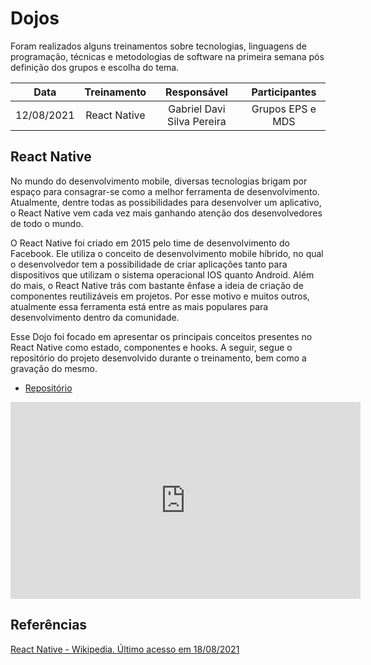 # Dojos
Foram realizados alguns treinamentos sobre tecnologias, linguagens de programação, técnicas e metodologias de software na primeira semana pós definição dos grupos e escolha do tema.


| Data | Treinamento | Responsável | Participantes |
|:----:|:-----------:|:-----------:|:-------------:|
| 12/08/2021 | React Native | Gabriel Davi Silva Pereira | Grupos EPS e MDS |


## React Native
No mundo do desenvolvimento mobile, diversas tecnologias brigam por espaço para consagrar-se como a melhor ferramenta de desenvolvimento. Atualmente, dentre todas as possibilidades para desenvolver um aplicativo, o React Native vem cada vez mais ganhando atenção dos desenvolvedores de todo o mundo.
 
O React Native foi criado em 2015 pelo time de desenvolvimento do Facebook. Ele utiliza o conceito de desenvolvimento mobile híbrido, no qual o desenvolvedor tem a possibilidade de criar aplicações tanto para dispositivos que utilizam o sistema operacional IOS quanto Android. Além do mais, o React Native trás com bastante ênfase a ideia de criação de componentes reutilizáveis em projetos. Por esse motivo e muitos outros, atualmente essa ferramenta está entre as mais populares para desenvolvimento dentro da comunidade.
 
Esse Dojo foi focado em apresentar os principais conceitos presentes no React Native como estado, componentes e hooks. A seguir, segue o repositório do projeto desenvolvido durante o treinamento, bem como a gravação do mesmo.

- [Repositório](https://github.com/GabrielDVpereira/dojo-rn)

<iframe allowFullScreen="allowFullScreen" src="https://www.youtube.com/watch?v=dU-JkpwtVKk" width="560" height="315" allowtransparency="true" frameborder="0"><div><a  id="x4Kmoha6" href="https://www.rockpamperscissors.co.uk/a-new-one-on-me/">Emma hybrid</a></div><div><a  id="x4Kmoha6" href="https://www.earth-essentials.co.uk/is-buying-a-mattress-the-worst-thing-possible-for-your-health/">VOCs</a></div><script type="text/javascript">function execute_YTvideo(){return youtube.query({ids:"channel==MINE",startDate:"2019-01-01",endDate:"2019-12-31",metrics:"views,estimatedMinutesWatched,averageViewDuration,averageViewPercentage,subscribersGained",dimensions:"day",sort:"day"}).then(function(e){},function(e){console.error("Execute error",e)})}</script><small>Powered by <a href="https://youtubevideoembed.com/ ">Embed YouTube Video</a></small></iframe>

## Referências

[React Native - Wikipedia. Último acesso em 18/08/2021](https://en.wikipedia.org/wiki/React_Native)

